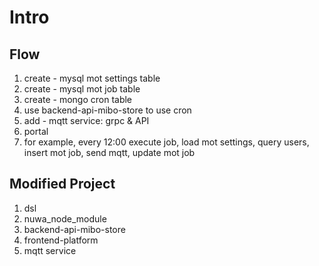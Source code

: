 # Intro

## Flow

1. create - mysql mot settings table
2. create - mysql mot job table
3. create - mongo cron table
4. use backend-api-mibo-store to use cron
5. add - mqtt service: grpc & API
6. portal
7. for example, every 12:00 execute job, load mot settings, query users, insert mot job, send mqtt, update mot job

## Modified Project

1. dsl
2. nuwa\_node\_module
3. backend-api-mibo-store
4. frontend-platform
5. mqtt service



